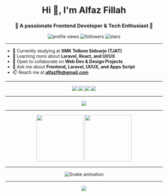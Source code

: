 <h1 align="center">Hi 👋, I'm Alfaz Fillah</h1>
<h3 align="center">🚀 A passionate Frontend Developer & Tech Enthusiast 🎨</h3>

<p align="center">
  <img src="https://komarev.com/ghpvc/?username=alfazflh&label=Profile%20views&color=0e75b6&style=flat" alt="profile views" />
  <img src="https://img.shields.io/github/followers/alfazflh?label=Followers&style=flat" alt="followers" />
  <img src="https://img.shields.io/github/stars/alfazflh?label=Stars&style=flat" alt="stars" />
</p>

---

- 🔭 Currently studying at **SMK Telkom Sidoarjo (TJAT)**
- 🌱 Learning more about **Laravel, React, and UI/UX**
- 🤝 Open to collaborate on **Web Dev & Design Projects**
- 💬 Ask me about **Frontend, Laravel, UI/UX, and Apps Script**
- 📫 Reach me at **alfazflh@gmail.com**

---

<p align="center">
<a href="https://linkedin.com/in/alfazflh" target="blank"><img src="https://img.shields.io/badge/LinkedIn-0A66C2?style=for-the-badge&logo=linkedin&logoColor=white" /></a>
<a href="https://instagram.com/alfazflh" target="blank"><img src="https://img.shields.io/badge/Instagram-E4405F?style=for-the-badge&logo=instagram&logoColor=white" /></a>
<a href="mailto:alfazflh@gmail.com"><img src="https://img.shields.io/badge/Gmail-D14836?style=for-the-badge&logo=gmail&logoColor=white" /></a>
<a href="https://alfazflh.framer.website" target="blank"><img src="https://img.shields.io/badge/Portfolio-1E90FF?style=for-the-badge&logo=vercel&logoColor=white" /></a>
</p>

---

<p align="center">
  <img src="https://skillicons.dev/icons?i=html,css,tailwind,js,php,laravel,react,vue,nodejs,mysql,figma,git,github,vscode,linux" />
</p>

---

<p align="center">
  <img height="150" src="https://github-readme-streak-stats.herokuapp.com/?user=alfazflh&theme=tokyonight" />
  <img height="150" src="https://github-readme-stats.vercel.app/api/top-langs/?username=alfazflh&layout=compact&theme=tokyonight" />
</p>

---

<p align="center">
  <picture>
    <source media="(prefers-color-scheme: dark)" srcset="https://raw.githubusercontent.com/alfazflh/alfazflh/output/snake-dark.svg" />
    <source media="(prefers-color-scheme: light)" srcset="https://raw.githubusercontent.com/alfazflh/alfazflh/output/snake.svg" />
    <img src="https://raw.githubusercontent.com/alfazflh/alfazflh/output/snake.svg" alt="Snake animation" />
  </picture>
</p>

---

<p align="center">
  <img src="https://github-readme-activity-graph.vercel.app/graph?username=alfazflh&bg_color=0f172a&color=22c55e&line=16a34a&point=22c55e&area=true&hide_border=true&radius=10" />
</p>
